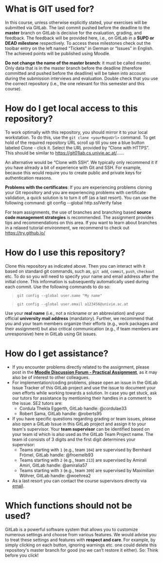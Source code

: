 # What is GIT used for?

In this course, unless otherwise explicitly stated, your exercises will be submitted via GitLab. The last commit pushed before the deadline to the **master** branch on GitLab is decisive for the evaluation, grading, and feedback. The feedback will be provided here, i.e., on GitLab in a **SUPD or DEAD milestone** respectively. To access these milestones check out the toolbar entry on the left named “Tickets” in German or “Issues” in English. The achieved points will be published using Moodle.

**Do not change the name of the master branch**: it must be called master. Only data that is in the master branch before the deadline (therefore committed and pushed before the deadline) will be taken into account during the submission interviews and evaluation. Double check that you use the correct repository (i.e., the one relevant for this semester and this course).

# How do I get local access to this repository?

To work optimally with this repository, you should mirror it to your local workstation. To do this, use the `git clone <yourRepoUrl>` command. To get hold of the required repository URL scroll up till you see a blue button labeled Clone - click it. Select the URL provided by “Clone with HTTPS”. This should be similar to https://git01lab.cs.univie.ac.at/......

An alternative would be “Clone with SSH”. We typically only recommend it if you have already a bit of experience with Git and SSH. For example, because this would require you to create public and private keys for authentication reasons.  

**Problems with the certificates**: If you are experiencing problems cloning your Git repository and you are experiencing problems with certificate validation, a quick solution is to turn it off (as a last resort). You can use the following command: git config --global http.sslVerify false

For team assignments, the use of branches and branching based **source code management strategies** is recommended. The assignment provides tips and recommendations on this area. If you want to learn about branches in a relaxed tutorial environment, we recommend to check out https://try.github.io/

# How do I use this repository?

Clone this repository as indicated above. Then you can interact with it based on standard git commands, such as, `git add`, `commit`, `push`, `checkout` etc. To do so you will need to specify your name and email address after the initial clone. This information is subsequently automatically used during each commit. Use the following commands to do so:

> `git config --global user.name "My name"`

> `git config --global user.email a123456@univie.ac.at`

Use your **real name** (i.e., not a nickname or an abbreviation) and your official **university mail address** (mandatory). Further, we recommend that you and your team members organize their efforts (e.g., work packages and their assignment) but also critical communication (e.g., if team members are unresponsive) here in GitLab using Git issues.

# How do I get assistance?

* If you encounter problems directly related to the assignment, please post in the **[Moodle Discussion Forum - Practical Assignment](https://moodle.univie.ac.at/course/view.php?id=134905)**, as it may also be of interest to other colleagues.
* For implementation/coding problems, please open an issue in the GitLab Issue Tracker of this GitLab project and use the issue to document your own efforts while working towards a solution. In case you get stuck, ask our tutors for assistance by mentioning their handles in a comment to the issue. SE2 tutors are:
  * Cordula Thekla Eggerth, GitLab handle: @cordulae33
  * Robert Sama, GitLab handle: @roberts95
* If you have specific questions regarding grading or team issues, please also open a GitLab Issue in this GitLab project and assign it to your team's supervisor. Your **team supervisor** can be identified based on your team id which is also used as the GitLab Team Project name. The team id consists of 3 digits and the first digit determines your supervisor:
  * Teams starting with `1` (e.g., team `104`) are supervised by Bernhard Frömel, GitLab handle: @froemelb93
  * Teams starting with `2` (e.g., team `213`) are supervised by Amirali Amiri, GitLab handle: @amiralia57
  * Teams starting with `3` (e.g., team `309`) are supervised by Maximilian Wöhrer, GitLab handle: @woehrea2
* As a last resort you can contact the course supervisors directly via [email](mailto:se2@swa.univie.ac.at).


# Which functions should not be used?

GitLab is a powerful software system that allows you to customize numerous settings and choose from various features. We would advise you to treat these settings and features with **respect and care**. For example, by simply clicking on each button, ignoring warnings etc. one could delete this repository's master branch for good (no we can’t restore it either). So: Think before you click!
